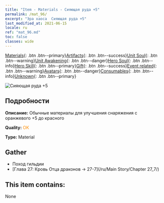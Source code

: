 ```yaml
---
title: "Item - Materials - Сияющая руда +5"
permalink: /mat_96/
excerpt: "Эра хаоса  Сияющая руда +5"
last_modified_at: 2021-06-15
locale: ru
ref: "mat_96.md"
toc: false
classes: wide
---
```

 [Materials](/ItemsRU/){: .btn .btn--primary}[Artifacts](/ItemsRU/Artifacts/){: .btn .btn--success}[Unit Soul](/ItemsRU/UnitSoul/){: .btn .btn--warning}[Unit Awakening](/ItemsRU/UnitAwakening/){: .btn .btn--danger}[Hero Soul](/ItemsRU/HeroSoul/){: .btn .btn--info}[Hero Skill](/ItemsRU/HeroSkill/){: .btn .btn--primary}[Gift](/ItemsRU/Gift/){: .btn .btn--success}[Event related](/ItemsRU/Events/){: .btn .btn--warning}[Avatars](/ItemsRU/Avatars/){: .btn .btn--danger}[Consumables](/ItemsRU/Consumables/){: .btn .btn--info}[Unknown](/ItemsRU/Unknown/){: .btn .btn--primary}

 ![Сияющая руда +5](/images/t/i_cailiao_kuangshi3.png)

## Подробности
 **Описание:** Обычные материалы для улучшения снаряжения c оранжевого +5 до красного

 **Quality:** <span style="color: #FF8C00">OK</span>

 **Type:** Material

## Gather

*    Поход гильдии 
*    [Глава 27: Кровь Отца драконов -> 27-7](/ru/Main Story/Chapter 27_7/) 

## This item contains:

  None

